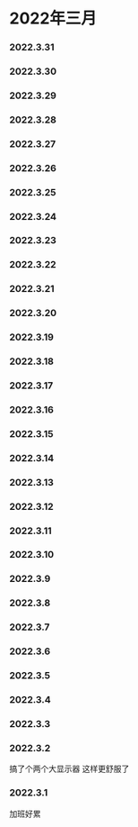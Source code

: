 # 2022年三月

### 2022.3.31
### 2022.3.30 
### 2022.3.29 
### 2022.3.28 
### 2022.3.27
### 2022.3.26 
### 2022.3.25 
### 2022.3.24 
### 2022.3.23 
### 2022.3.22 
### 2022.3.21 
### 2022.3.20 
### 2022.3.19 
### 2022.3.18
### 2022.3.17 
### 2022.3.16
### 2022.3.15
### 2022.3.14
### 2022.3.13
### 2022.3.12
### 2022.3.11
### 2022.3.10
### 2022.3.9
### 2022.3.8
### 2022.3.7
### 2022.3.6
### 2022.3.5
### 2022.3.4
### 2022.3.3
### 2022.3.2
搞了个两个大显示器 这样更舒服了
### 2022.3.1
加班好累

